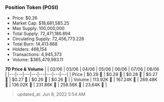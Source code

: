 
  ### Position Token (POSI)
  - Price: $0.26
  - Market Cap: $18,681,585.25
  - Max Supply: 100,000,000
  - Total Supply: 72,471,186.894
  - Circulating Supply: 72,456,773.226
  - Total Burn: 14,413.668
  - Holders: 468,154
  - Transactions: 4,945,373
  - Volume: $365,479,993.11

  **7D Price & Volume**
  | | 02&#x2F;06 | 03&#x2F;06 | 04&#x2F;06 | 05&#x2F;06 | 06&#x2F;06 | 07&#x2F;06 | 08&#x2F;06 |
  |---|---|---|---|---|---|---|---|
  | Price | $0.29 🔻 | $0.28 🔻 | $0.28 🔻 | $0.27 🔻 | $0.27 🔻 | $0.26 🔻 | $0.26 🔻 |
  | Volume | 113.92K 🔻 | 167.24K 🚀 | 269.48K 🚀 | 136.02K 🔻 | 231.86K 🚀 | 258.56K 🚀 | 23.64K 🔻 |

  > updated_at: Jun 8, 2022 5:54 AM
